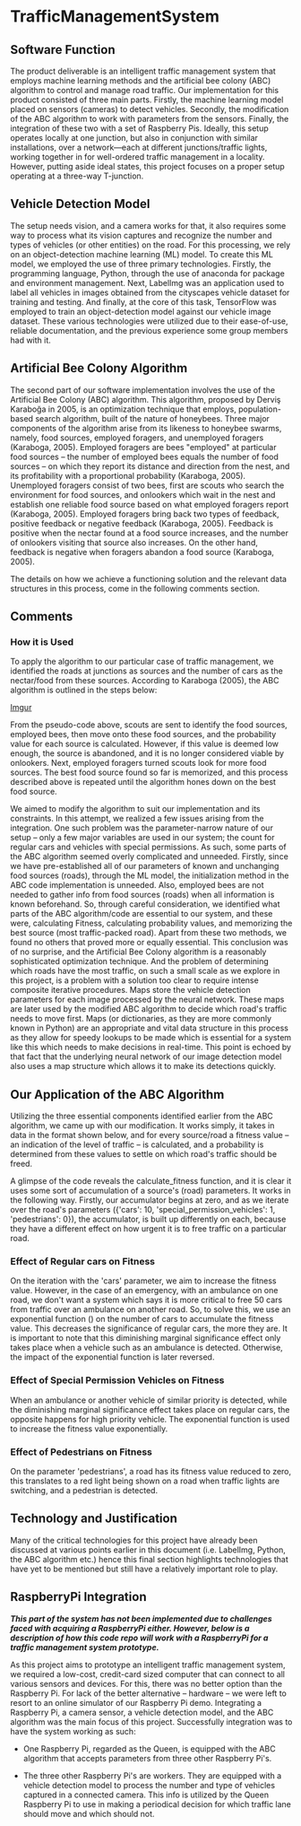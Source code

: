 # TrafficManagementSystem

## Software Function

The product deliverable is an intelligent traffic management system that employs
machine learning methods and the artificial bee colony (ABC) algorithm to
control and manage road traffic. Our implementation for this product consisted
of three main parts. Firstly, the machine learning model placed on sensors
(cameras) to detect vehicles. Secondly, the modification of the ABC algorithm
to work with parameters from the sensors. Finally, the integration of these two
with a set of Raspberry Pis. Ideally, this setup operates locally at one
junction, but also in conjunction with similar installations, over a
network—each at different junctions/traffic lights, working together in for
well-ordered traffic management in a locality. However, putting aside ideal
states, this project focuses on a proper setup operating at a three-way
T-junction.



## Vehicle Detection Model

The setup needs vision, and a camera works for that, it also requires some way to
process what its vision captures and recognize the number and types of vehicles
(or other entities) on the road. For this processing, we rely on an
object-detection machine learning (ML) model. To create this ML model, we
employed the use of three primary technologies. Firstly, the programming language,
Python, through the use of anaconda for package and environment management.
Next, LabelImg was an application used to label all vehicles in images obtained
from the cityscapes vehicle dataset for training and testing. And finally, at the core of
this task, TensorFlow was employed to train an object-detection model against
our vehicle image dataset. These various technologies were utilized due to
their ease-of-use, reliable documentation, and the previous experience some
group members had with it.



## Artificial Bee Colony Algorithm

The second part of our software implementation involves the use of the Artificial
Bee Colony (ABC) algorithm. This algorithm, proposed by Derviş Karaboğa
in 2005, is an optimization technique that employs, population-based search
algorithm, built of the nature of honeybees. Three major components of the
algorithm arise from its likeness to honeybee swarms, namely, food sources,
employed foragers, and unemployed foragers (Karaboga, 2005). Employed
foragers are bees "employed" at particular food sources – the
number of employed bees equals the number of food sources – on which they
report its distance and direction from the nest, and its profitability with a
proportional probability (Karaboga, 2005). Unemployed foragers consist
of two bees, first are scouts who search the environment for food
sources, and onlookers which wait in the nest and establish one reliable
food source based on what employed foragers report (Karaboga, 2005). Employed
foragers bring back two types of feedback, positive feedback or negative
feedback (Karaboga, 2005). Feedback is positive when the nectar found at a food
source increases, and the number of onlookers visiting that source also
increases. On the other hand, feedback is negative when foragers abandon a food
source (Karaboga, 2005). 



The details on how we achieve a functioning solution and the relevant data structures
in this process, come in the following comments section.



## Comments

### How it is Used

To apply the algorithm to our particular case of traffic management, we identified
the roads at junctions as sources and the number of cars as the nectar/food
from these sources. According to Karaboga (2005), the ABC algorithm is outlined
in the steps below:


[Imgur](https://imgur.com/w8ngOov)


From the pseudo-code above, scouts are sent to identify the food sources, employed
bees, then move onto these food sources, and the probability value for each
source is calculated. However, if this value is deemed low enough, the source
is abandoned, and it is no longer considered viable by onlookers. Next,
employed foragers turned scouts look for more food sources. The best food
source found so far is memorized, and this process described above is repeated
until the algorithm hones down on the best food source.

We aimed to modify the algorithm to suit our implementation and its constraints.
In this attempt, we realized a few issues arising from the integration. One
such problem was the parameter-narrow nature of our setup – only a few major
variables are used in our system; the count for regular cars and vehicles with
special permissions. As such, some parts of the ABC algorithm seemed overly
complicated and unneeded. Firstly, since we have pre-established all of our
parameters of known and unchanging food sources (roads), through the ML model,
the initialization method in the ABC code implementation is unneeded. Also,
employed bees are not needed to gather info from food sources (roads) when all
information is known beforehand. So, through careful consideration, we
identified what parts of the ABC algorithm/code are essential to our system,
and these were, calculating Fitness, calculating probability values,
and memorizing the best source (most traffic-packed road). Apart from
these two methods, we found no others that proved more or equally essential. This
conclusion was of no surprise, and the Artificial Bee Colony algorithm is a reasonably
sophisticated optimization technique. And the problem of determining which
roads have the most traffic, on such a small scale as we explore in this
project, is a problem with a solution too clear to require intense composite
iterative procedures. Maps store the vehicle
detection parameters for each image processed by the neural network. These maps
are later used by the modified ABC algorithm to decide which road's traffic
needs to move first. Maps (or dictionaries, as they are more commonly known in Python)
are an appropriate and vital data structure in this process as they allow for speedy
lookups to be made which is essential for a system like this which needs to
make decisions in real-time. This point is echoed by that fact that the
underlying neural network of our image detection model also uses a map
structure which allows it to make its detections quickly.


## Our Application of the ABC Algorithm

Utilizing the three essential components identified earlier from the ABC algorithm, we
came up with our modification. It works simply, it takes in data in the format
shown below, and for every source/road a fitness value – an indication of the
level of traffic – is calculated, and a probability is determined from these
values to settle on which road's traffic should be freed.

A glimpse of the code reveals the calculate_fitness
function, and it is clear it uses some sort of accumulation of a source's
(road) parameters. It works in the following way. Firstly, our accumulator
begins at zero, and as we iterate over the road's parameters ({'cars': 10, 'special_permission_vehicles': 1, 'pedestrians': 0}), the accumulator, is built up differently on each,
because they have a different effect on how urgent it is to free traffic on a
particular road.


### Effect of Regular cars on Fitness

On the iteration with the 'cars' parameter, we aim to increase the fitness value.
However, in the case of an emergency, with an ambulance on one road, we don't
want a system which says it is more critical to free 50 cars from traffic over
an ambulance on another road. So, to solve this, we use an exponential function
() on the number of cars to accumulate the fitness
value. This decreases the significance of regular cars, the more they are. It
is important to note that this diminishing marginal significance effect
only takes place when a vehicle such as an ambulance is detected. Otherwise,
the impact of the exponential function is later reversed.


### Effect of Special Permission Vehicles on Fitness

When an ambulance or another vehicle of similar priority is detected, while the diminishing
marginal significance effect takes place on regular cars, the opposite
happens for high priority vehicle. The exponential function  is used to increase
the fitness value exponentially.


### Effect of Pedestrians on Fitness

On the parameter 'pedestrians', a road has its fitness
value reduced to zero, this translates to a red light being shown on a road
when traffic lights are switching, and a pedestrian is detected.


## Technology and Justification

Many of the critical technologies for this project have already been discussed at various points
earlier in this document (i.e. LabelImg, Python, the ABC algorithm etc.) hence
this final section highlights technologies that have yet to be mentioned but
still have a relatively important role to play.


## RaspberryPi Integration

***This part of the system has not been implemented due to challenges faced with acquiring a RaspberryPi
either. However, below is a description of how this code repo will work with a RaspberryPi for a traffic
management system prototype.***

As this project aims to prototype an intelligent traffic management system, we
required a low-cost, credit-card sized computer that can connect to all various
sensors and devices. For this, there was no better option than the Raspberry
Pi. For lack of the better alternative – hardware – we were left to resort to
an online simulator of our Raspberry Pi demo. Integrating a Raspberry Pi, a
camera sensor, a vehicle detection model, and the ABC algorithm was the main
focus of this project. Successfully integration was to have the system working
as such:

- One Raspberry Pi, regarded as the Queen, is equipped with the ABC algorithm that
accepts parameters from three other Raspberry Pi's.

- The three other Raspberry Pi's are workers. They are equipped with a vehicle detection model to
process the number and type of vehicles captured in a connected camera. This
info is utilized by the Queen Raspberry Pi to use in making a periodical
decision for which traffic lane should move and which should not.
